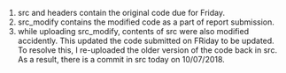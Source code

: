 
1. src and headers contain the original code due for Friday.
2. src_modify contains the modified code as a part of report submission.
3. while uploading src_modify, contents of src were also modified accidently. This updated the code submitted on FRiday to be updated.
   To resolve this, I re-uploaded the older version of the code back in src. As a result, there is a commit in src today on 10/07/2018.